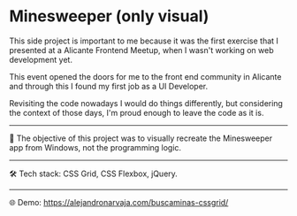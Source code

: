 # Minesweeper (only visual)

This side project is important to me because it was the first exercise that I presented at a Alicante Frontend Meetup, when I wasn't working on web development yet.

This event opened the doors for me to the front end community in Alicante and through this I found my first job as a UI Developer.

Revisiting the code nowadays I would do things differently, but considering the context of those days, I'm proud enough to leave the code as it is.

---
📒 The objective of this project was to visually recreate the Minesweeper app from Windows, not the programming logic.

---
🛠️ Tech stack: CSS Grid, CSS Flexbox, jQuery.

---
🌐 Demo: 
https://alejandronarvaja.com/buscaminas-cssgrid/
